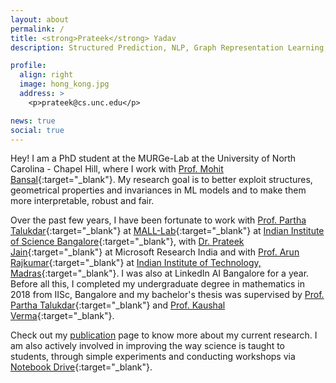```yaml
---
layout: about
permalink: /
title: <strong>Prateek</strong> Yadav
description: Structured Prediction, NLP, Graph Representation Learning, Generative Modelling.

profile:
  align: right
  image: hong_kong.jpg
  address: >
    <p>prateek@cs.unc.edu</p>

news: true
social: true
---
```


Hey! I am a PhD student at the  MURGe-Lab at the University of North Carolina - Chapel Hill, where I work with [Prof. Mohit Bansal](https://www.cs.unc.edu/~mbansal/){:target="_blank"}. My research goal is to better exploit structures, geometrical properties and invariances in ML models and to make them more interpretable, robust and fair.

Over the past few years, I have been fortunate to work with [Prof. Partha Talukdar](http://talukdar.net){:target="_blank"} at [MALL-Lab](https://malllabiisc.github.io){:target="_blank"} at [Indian Institute of Science Bangalore](https://www.iisc.ac.in){:target="_blank"}, with [Dr. Prateek Jain](https://www.prateekjain.org){:target="_blank"} at Microsoft Research India and with [Prof. Arun Rajkumar](https://sites.google.com/view/arun-rajkumar){:target="_blank"} at [Indian Institute of Technology, Madras](https://www.cse.iitm.ac.in){:target="_blank"}. I was also at LinkedIn AI Bangalore for a year. Before all this, I completed my undergraduate degree in mathematics in 2018 from IISc, Bangalore and my bachelor's thesis was supervised by [Prof. Partha Talukdar](http://talukdar.net){:target="_blank"} and [Prof. Kaushal Verma](http://math.iisc.ac.in/~kverma/){:target="_blank"}. 

Check out my [publication](/publications/) page to know more about my current research. I am also actively involved in improving the way science is taught to students, through simple experiments and conducting workshops via [Notebook Drive](https://www.iisc.ac.in/outreach/activities/notebook-drive/){:target="_blank"}.